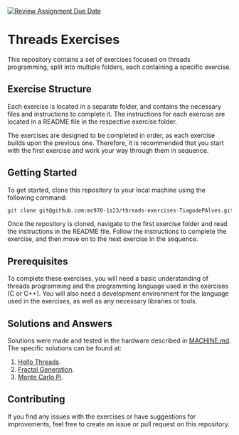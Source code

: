 [![Review Assignment Due Date](https://classroom.github.com/assets/deadline-readme-button-8d59dc4de5201274e310e4c54b9627a8934c3b88527886e3b421487c677d23eb.svg)](https://classroom.github.com/a/n64Gzk2m)
# Threads Exercises

This repository contains a set of exercises focused on threads programming, split into multiple folders, each containing a specific exercise.

## Exercise Structure

Each exercise is located in a separate folder, and contains the necessary files and instructions to complete it. The instructions for each exercise are located in a README file in the respective exercise folder.

The exercises are designed to be completed in order, as each exercise builds upon the previous one. Therefore, it is recommended that you start with the first exercise and work your way through them in sequence.

## Getting Started

To get started, clone this repository to your local machine using the following command:

```sh
git clone git@github.com:mc970-1s23/threads-exercises-TiagodePAlves.git
```

Once the repository is cloned, navigate to the first exercise folder and read the instructions in the README file. Follow the instructions to complete the exercise, and then move on to the next exercise in the sequence.

## Prerequisites

To complete these exercises, you will need a basic understanding of threads programming and the programming language used in the exercises (C or C++). You will also need a development environment for the language used in the exercises, as well as any necessary libraries or tools.

## Solutions and Answers

Solutions were made and tested in the hardware described in [MACHINE.md](MACHINE.md). The specific solutions can be found at:

1. [Hello Threads](01-hello-threads/SOLUTION.md).
2. [Fractal Generation](02-fractal-generation/SOLUTION.md).
3. [Monte Carlo Pi](03-monte-carlo-pi/SOLUTION.md).

## Contributing

If you find any issues with the exercises or have suggestions for improvements, feel free to create an issue or pull request on this repository.
